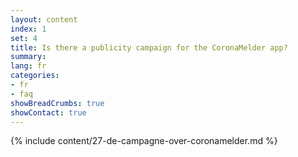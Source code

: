 ```yaml
---
layout: content
index: 1
set: 4
title: Is there a publicity campaign for the CoronaMelder app?
summary: 
lang: fr
categories:
- fr
- faq
showBreadCrumbs: true
showContact: true
---
```

{% include content/27-de-campagne-over-coronamelder.md %}
